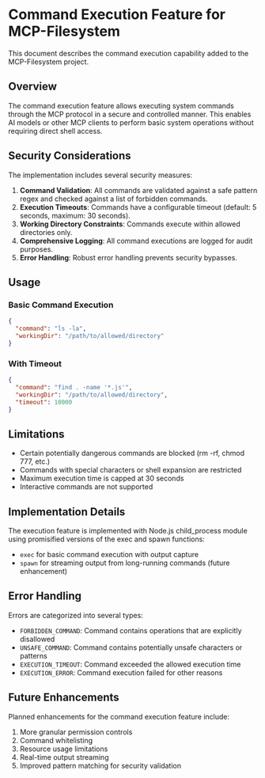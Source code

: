 # Command Execution Feature for MCP-Filesystem

This document describes the command execution capability added to the MCP-Filesystem project.

## Overview

The command execution feature allows executing system commands through the MCP protocol in a secure and controlled manner. This enables AI models or other MCP clients to perform basic system operations without requiring direct shell access.

## Security Considerations

The implementation includes several security measures:

1. **Command Validation**: All commands are validated against a safe pattern regex and checked against a list of forbidden commands.
2. **Execution Timeouts**: Commands have a configurable timeout (default: 5 seconds, maximum: 30 seconds).
3. **Working Directory Constraints**: Commands execute within allowed directories only.
4. **Comprehensive Logging**: All command executions are logged for audit purposes.
5. **Error Handling**: Robust error handling prevents security bypasses.

## Usage

### Basic Command Execution

```json
{
  "command": "ls -la",
  "workingDir": "/path/to/allowed/directory"
}
```

### With Timeout

```json
{
  "command": "find . -name '*.js'",
  "workingDir": "/path/to/allowed/directory",
  "timeout": 10000
}
```

## Limitations

- Certain potentially dangerous commands are blocked (rm -rf, chmod 777, etc.)
- Commands with special characters or shell expansion are restricted
- Maximum execution time is capped at 30 seconds
- Interactive commands are not supported

## Implementation Details

The execution feature is implemented with Node.js child_process module using promisified versions of the exec and spawn functions:

- `exec` for basic command execution with output capture
- `spawn` for streaming output from long-running commands (future enhancement)

## Error Handling

Errors are categorized into several types:

- `FORBIDDEN_COMMAND`: Command contains operations that are explicitly disallowed
- `UNSAFE_COMMAND`: Command contains potentially unsafe characters or patterns
- `EXECUTION_TIMEOUT`: Command exceeded the allowed execution time
- `EXECUTION_ERROR`: Command execution failed for other reasons

## Future Enhancements

Planned enhancements for the command execution feature include:

1. More granular permission controls
2. Command whitelisting
3. Resource usage limitations
4. Real-time output streaming
5. Improved pattern matching for security validation
